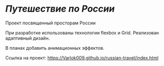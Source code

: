 ﻿# _Путешествие по России_

Проект посвященный просторам России

При разработке использованы технологии flexbox и Grid. Реализован адаптивный дизайн.

В планах добавить анимационных эффектов.

Ссылка на проект: https://Varlok009.github.io/russian-travel/index.html
